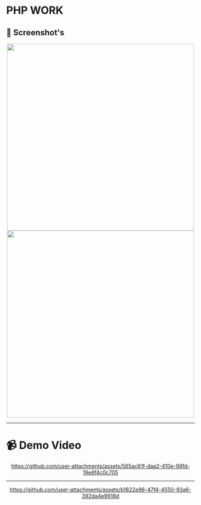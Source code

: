 # PHP WORK


## 📸 Screenshot's

<div align="center">
   <img src="https://github.com/user-attachments/assets/3374eac7-e29c-4d4e-82bb-79d209bdd786" height="500">
   <img src="https://github.com/user-attachments/assets/8805a48c-0513-4b60-bfb1-e927159ddef2" height="500">
</div>

---

# 📹 Demo Video

<div align="center">




https://github.com/user-attachments/assets/565ac61f-daa2-410e-98fd-19e6f4c0c705





</div>

---

<div align="center">






https://github.com/user-attachments/assets/b1822e96-47f4-4550-93a6-392da4e9918d






</div>




